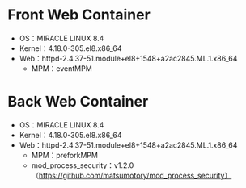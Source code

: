 # Front Web Container
- OS：MIRACLE LINUX 8.4
- Kernel：4.18.0-305.el8.x86_64
- Web：httpd-2.4.37-51.module+el8+1548+a2ac2845.ML.1.x86_64
  - MPM：eventMPM

# Back Web Container
- OS：MIRACLE LINUX 8.4
- Kernel：4.18.0-305.el8.x86_64
- Web：httpd-2.4.37-51.module+el8+1548+a2ac2845.ML.1.x86_64
  - MPM：preforkMPM
  - mod_process_security：v1.2.0（https://github.com/matsumotory/mod_process_security）
